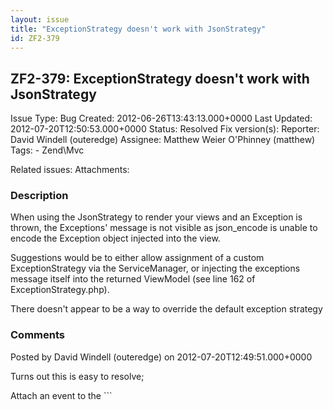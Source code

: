 ```yaml
---
layout: issue
title: "ExceptionStrategy doesn't work with JsonStrategy"
id: ZF2-379
---
```


ZF2-379: ExceptionStrategy doesn't work with JsonStrategy
---------------------------------------------------------

 Issue Type: Bug Created: 2012-06-26T13:43:13.000+0000 Last Updated: 2012-07-20T12:50:53.000+0000 Status: Resolved Fix version(s): 
 Reporter:  David Windell (outeredge)  Assignee:  Matthew Weier O'Phinney (matthew)  Tags: - Zend\\Mvc
 
 Related issues: 
 Attachments: 
### Description

When using the JsonStrategy to render your views and an Exception is thrown, the Exceptions' message is not visible as json\_encode is unable to encode the Exception object injected into the view.

Suggestions would be to either allow assignment of a custom ExceptionStrategy via the ServiceManager, or injecting the exceptions message itself into the returned ViewModel (see line 162 of ExceptionStrategy.php).

There doesn't appear to be a way to override the default exception strategy

 

 

### Comments

Posted by David Windell (outeredge) on 2012-07-20T12:49:51.000+0000

Turns out this is easy to resolve;

Attach an event to the ```

 

 